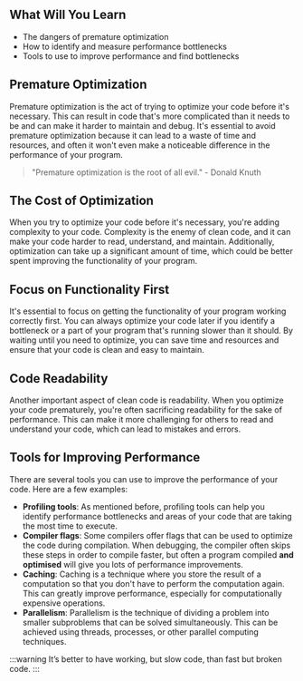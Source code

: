 ## What Will You Learn

- The dangers of premature optimization
- How to identify and measure performance bottlenecks
- Tools to use to improve performance and find bottlenecks

## Premature Optimization

Premature optimization is the act of trying to optimize your code before it's necessary. This can result in code that's more complicated than it needs to be and can make it harder to maintain and debug. It's essential to avoid premature optimization because it can lead to a waste of time and resources, and often it won't even make a noticeable difference in the performance of your program.

> "Premature optimization is the root of all evil." - Donald Knuth

## The Cost of Optimization

When you try to optimize your code before it's necessary, you're adding complexity to your code. Complexity is the enemy of clean code, and it can make your code harder to read, understand, and maintain. Additionally, optimization can take up a significant amount of time, which could be better spent improving the functionality of your program.

## Focus on Functionality First

It's essential to focus on getting the functionality of your program working correctly first. You can always optimize your code later if you identify a bottleneck or a part of your program that's running slower than it should. By waiting until you need to optimize, you can save time and resources and ensure that your code is clean and easy to maintain.

## Code Readability

Another important aspect of clean code is readability. When you optimize your code prematurely, you're often sacrificing readability for the sake of performance. This can make it more challenging for others to read and understand your code, which can lead to mistakes and errors.

## Tools for Improving Performance

There are several tools you can use to improve the performance of your code. Here are a few examples:

- **Profiling tools**: As mentioned before, profiling tools can help you identify performance bottlenecks and areas of your code that are taking the most time to execute.
- **Compiler flags**: Some compilers offer flags that can be used to optimize the code during compilation. When debugging, the compiler often skips these steps in order to compile faster, but often a program compiled **and optimised** will give you lots of performance improvements.
- **Caching**: Caching is a technique where you store the result of a computation so that you don't have to perform the computation again. This can greatly improve performance, especially for computationally expensive operations.
- **Parallelism**: Parallelism is the technique of dividing a problem into smaller subproblems that can be solved simultaneously. This can be achieved using threads, processes, or other parallel computing techniques.

:::warning
It’s better to have working, but slow code, than fast but broken code.
:::